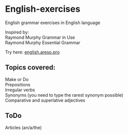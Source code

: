 # English-exercises
English grammar exercises in English language  
  
Inspired by:  
Raymond Murphy Grammar in Use  
Raymond Murphy Essential Grammar  
  
Try here: [english.areso.pro](https://english.areso.pro/)  
  
## Topics covered:  
Make or Do  
Prepositions  
Irregular verbs  
Synonyms (you need to type the rarest synonym possible)  
Comparative and superlative adjectives  

## ToDo  
Articles (an/a/the)  

